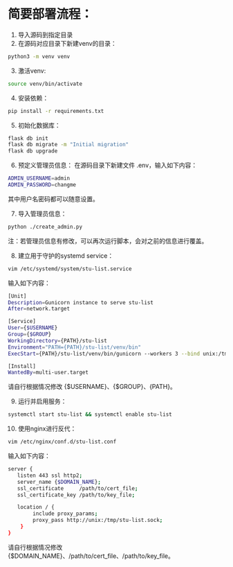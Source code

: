 # 简要部署流程：
1. 导入源码到指定目录
2. 在源码对应目录下新建venv的目录：
```bash
python3 -m venv venv
```
3. 激活venv:
```bash
source venv/bin/activate
```
4. 安装依赖：
```bash
pip install -r requirements.txt
```
5. 初始化数据库：
```bash
flask db init
flask db migrate -m "Initial migration"
flask db upgrade
```
6. 预定义管理员信息：
在源码目录下新建文件 .env，输入如下内容：
```bash
ADMIN_USERNAME=admin
ADMIN_PASSWORD=changme
```
其中用户名密码都可以随意设置。

7. 导入管理员信息：
```bash
python ./create_admin.py
```
注：若管理员信息有修改，可以再次运行脚本，会对之前的信息进行覆盖。

8. 建立用于守护的systemd service：
```bash
vim /etc/systemd/system/stu-list.service
```
输入如下内容：
```bash
[Unit]
Description=Gunicorn instance to serve stu-list
After=network.target

[Service]
User={$USERNAME}
Group={$GROUP}
WorkingDirectory={PATH}/stu-list
Environment="PATH={PATH}/stu-list/venv/bin"
ExecStart={PATH}/stu-list/venv/bin/gunicorn --workers 3 --bind unix:/tmp/stu-list.sock -m 007 wsgi:app

[Install]
WantedBy=multi-user.target
```

请自行根据情况修改 {$USERNAME}、{$GROUP}、{PATH}。

9. 运行并启用服务：
```bash
systemctl start stu-list && systemctl enable stu-list
```
10. 使用nginx进行反代：
```bash
vim /etc/nginx/conf.d/stu-list.conf
```
输入如下内容：
```bash
server {
   listen 443 ssl http2;
   server_name {$DOMAIN_NAME};
   ssl_certificate     /path/to/cert_file;
   ssl_certificate_key /path/to/key_file;

   location / {
        include proxy_params;
        proxy_pass http://unix:/tmp/stu-list.sock;
    }
}
```
请自行根据情况修改{$DOMAIN_NAME}、/path/to/cert_file、/path/to/key_file。